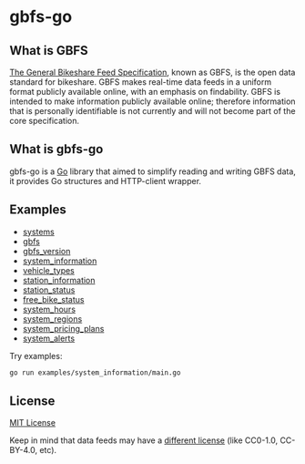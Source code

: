 # gbfs-go

## What is GBFS

[The General Bikeshare Feed Specification][], known as GBFS, is the open data standard for bikeshare. GBFS makes real-time data feeds in a uniform format publicly available online, with an emphasis on findability. GBFS is intended to make information publicly available online; therefore information that is personally identifiable is not currently and will not become part of the core specification.

## What is gbfs-go

gbfs-go is a [Go][] library that aimed to simplify reading and writing GBFS data, it provides Go structures and HTTP-client wrapper.

## Examples

* [systems](https://github.com/chuhlomin/gbfs-go/blob/main/examples/systems/main.go)
* [gbfs](https://github.com/chuhlomin/gbfs-go/blob/main/examples/gbfs/main.go)
* [gbfs_version](https://github.com/chuhlomin/gbfs-go/blob/main/examples/gbfs_version/main.go)
* [system_information](https://github.com/chuhlomin/gbfs-go/blob/main/examples/system_information/main.go)
* [vehicle_types](https://github.com/chuhlomin/gbfs-go/blob/main/examples/vehicle_types/main.go)
* [station_information](https://github.com/chuhlomin/gbfs-go/blob/main/examples/station_information/main.go)
* [station_status](https://github.com/chuhlomin/gbfs-go/blob/main/examples/station_status/main.go)
* [free_bike_status](https://github.com/chuhlomin/gbfs-go/blob/main/examples/free_bike_status/main.go)
* [system_hours](https://github.com/chuhlomin/gbfs-go/blob/main/examples/system_hours/main.go)
* [system_regions](https://github.com/chuhlomin/gbfs-go/blob/main/examples/system_regions/main.go)
* [system_pricing_plans](https://github.com/chuhlomin/gbfs-go/blob/main/examples/system_pricing_plans/main.go)
* [system_alerts](https://github.com/chuhlomin/gbfs-go/blob/main/examples/system_alerts/main.go)

Try examples:

```bash
go run examples/system_information/main.go
```

## License

[MIT License][]

Keep in mind that data feeds may have a [different license] (like CC0-1.0, CC-BY-4.0, etc).

[The General Bikeshare Feed Specification]: https://github.com/NABSA/gbfs
[Go]: https://golang.org
[different license]: https://github.com/NABSA/gbfs/blob/master/data-licenses.md
[MIT License]: https://github.com/chuhlomin/gbfs-go/blob/main/LICENSE
